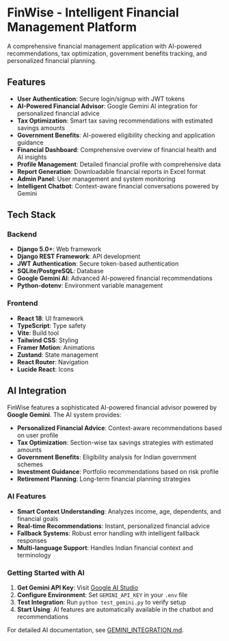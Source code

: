 # FinWise - Intelligent Financial Management Platform

A comprehensive financial management application with AI-powered recommendations, tax optimization, government benefits tracking, and personalized financial planning.

## Features

- **User Authentication**: Secure login/signup with JWT tokens
- **AI-Powered Financial Advisor**: Google Gemini AI integration for personalized financial advice
- **Tax Optimization**: Smart tax saving recommendations with estimated savings amounts
- **Government Benefits**: AI-powered eligibility checking and application guidance
- **Financial Dashboard**: Comprehensive overview of financial health and AI insights
- **Profile Management**: Detailed financial profile with comprehensive data
- **Report Generation**: Downloadable financial reports in Excel format
- **Admin Panel**: User management and system monitoring
- **Intelligent Chatbot**: Context-aware financial conversations powered by Gemini

## Tech Stack

### Backend
- **Django 5.0+**: Web framework
- **Django REST Framework**: API development
- **JWT Authentication**: Secure token-based authentication
- **SQLite/PostgreSQL**: Database
- **Google Gemini AI**: Advanced AI-powered financial recommendations
- **Python-dotenv**: Environment variable management


### Frontend
- **React 18**: UI framework
- **TypeScript**: Type safety
- **Vite**: Build tool
- **Tailwind CSS**: Styling
- **Framer Motion**: Animations
- **Zustand**: State management
- **React Router**: Navigation
- **Lucide React**: Icons

## AI Integration

FinWise features a sophisticated AI-powered financial advisor powered by **Google Gemini**. The AI system provides:

- **Personalized Financial Advice**: Context-aware recommendations based on user profile
- **Tax Optimization**: Section-wise tax savings strategies with estimated amounts
- **Government Benefits**: Eligibility analysis for Indian government schemes
- **Investment Guidance**: Portfolio recommendations based on risk profile
- **Retirement Planning**: Long-term financial planning strategies

### AI Features
- **Smart Context Understanding**: Analyzes income, age, dependents, and financial goals
- **Real-time Recommendations**: Instant, personalized financial advice
- **Fallback Systems**: Robust error handling with intelligent fallback responses
- **Multi-language Support**: Handles Indian financial context and terminology

### Getting Started with AI
1. **Get Gemini API Key**: Visit [Google AI Studio](https://makersuite.google.com/app/apikey)
2. **Configure Environment**: Set `GEMINI_API_KEY` in your `.env` file
3. **Test Integration**: Run `python test_gemini.py` to verify setup
4. **Start Using**: AI features are automatically available in the chatbot and recommendations

For detailed AI documentation, see [GEMINI_INTEGRATION.md](GEMINI_INTEGRATION.md).


